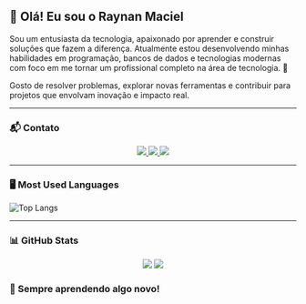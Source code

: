 ## 👋 Olá! Eu sou o Raynan Maciel

Sou um entusiasta da tecnologia, apaixonado por aprender e construir soluções que fazem a diferença. Atualmente estou desenvolvendo minhas habilidades em programação, bancos de dados e tecnologias modernas com foco em me tornar um profissional completo na área de tecnologia. 🚀

Gosto de resolver problemas, explorar novas ferramentas e contribuir para projetos que envolvam inovação e impacto real.

---

### 📬 Contato

<p align="center">
  <a href="mailto:raynanoli8@gmail.com" target="_blank">
    <img src="https://img.shields.io/badge/GMAIL-D14836?style=for-the-badge&logo=gmail&logoColor=white" />
  </a>
  <a href="https://www.linkedin.com/in/raynan-maciel-oliveira-7480862a8/" target="_blank">
    <img src="https://img.shields.io/badge/LINKEDIN-0A66C2?style=for-the-badge&logo=linkedin&logoColor=white" />
  </a>
  <a href="https://wa.me/5512996462006" target="_blank">
    <img src="https://img.shields.io/badge/WHATSAPP-25D366?style=for-the-badge&logo=whatsapp&logoColor=white" />
  </a>
</p>

---

### 🖥️ Most Used Languages
![Top Langs](https://github-readme-stats.vercel.app/api/top-langs/?username=Raynan777&layout=compact&langs_count=10&theme=tokyonight)

---

### 📊 GitHub Stats
<div align="center">
  <img src="https://github-readme-stats.vercel.app/api?username=Raynan777&show_icons=true&theme=tokyonight" />
  <img src="https://github-readme-streak-stats.herokuapp.com/?user=Raynan777&theme=tokyonight" />
</div>


### 🌱 Sempre aprendendo algo novo!

